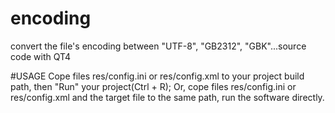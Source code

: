 # encoding
convert the file's encoding between "UTF-8", "GB2312", "GBK"...source code with QT4


#USAGE
Cope files res/config.ini or res/config.xml to your project build path, then "Run" your project(Ctrl + R);
Or, cope files res/config.ini or res/config.xml and the target file to the same path, run the software directly.
